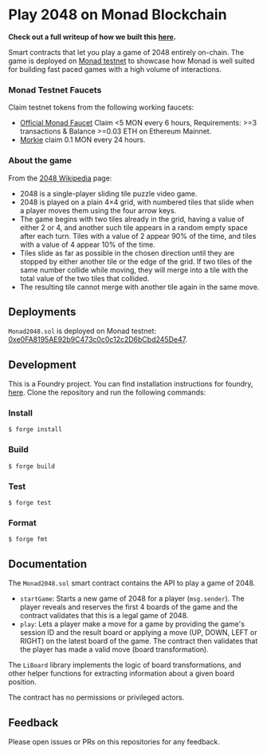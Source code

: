 # Play 2048 on Monad Blockchain

**Check out a full writeup of how we built this [here](https://blog.monad.xyz/blog/build-2048).**

Smart contracts that let you play a game of 2048 entirely on-chain. The game is deployed on [Monad testnet](https://testnet.monad.xyz/) to showcase how Monad is well suited for building fast paced games with a high volume of interactions.

### Monad Testnet Faucets
Claim testnet tokens from the following working faucets:
- [Official Monad Faucet](https://faucet.monad.xyz/) Claim <5 MON every 6 hours, Requirements: >=3 transactions & Balance >=0.03 ETH on Ethereum Mainnet.
- [Morkie](https://faucet.morkie.xyz/) claim 0.1 MON every 24 hours.

### About the game

From the [2048 Wikipedia](<https://en.wikipedia.org/wiki/2048_(video_game)>) page:

-   2048 is a single-player sliding tile puzzle video game.
-   2048 is played on a plain 4×4 grid, with numbered tiles that slide when a player moves them using the four arrow keys.
-   The game begins with two tiles already in the grid, having a value of either 2 or 4, and another such tile appears in a random empty space after each turn. Tiles with a value of 2 appear 90% of the time, and tiles with a value of 4 appear 10% of the time.
-   Tiles slide as far as possible in the chosen direction until they are stopped by either another tile or the edge of the grid. If two tiles of the same number collide while moving, they will merge into a tile with the total value of the two tiles that collided.
-   The resulting tile cannot merge with another tile again in the same move.

## Deployments

`Monad2048.sol` is deployed on Monad testnet: [0xe0FA8195AE92b9C473c0c0c12c2D6bCbd245De47](https://testnet.monadexplorer.com/address/0xe0FA8195AE92b9C473c0c0c12c2D6bCbd245De47).

## Development

This is a Foundry project. You can find installation instructions for foundry, [here](https://book.getfoundry.sh/getting-started/installation). Clone the repository and run the following commands:

### Install

```shell
$ forge install
```

### Build

```shell
$ forge build
```

### Test

```shell
$ forge test
```

### Format

```shell
$ forge fmt
```

## Documentation

The `Monad2048.sol` smart contract contains the API to play a game of 2048.

-   `startGame`: Starts a new game of 2048 for a player (`msg.sender`). The player reveals and reserves the first 4 boards of the game and the contract validates that this is a legal game of 2048.
-   `play`: Lets a player make a move for a game by providing the game's session ID and the result board or applying a move (UP, DOWN, LEFT or RIGHT) on the latest board of the game. The contract then validates that the player has made a valid move (board transformation).

The `LiBoard` library implements the logic of board transformations, and other helper functions for extracting information about a given board position.

The contract has no permissions or privileged actors.

## Feedback

Please open issues or PRs on this repositories for any feedback.
